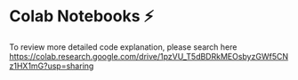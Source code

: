 # Colab Notebooks ⚡
To review more detailed code explanation, please search here <br/>
https://colab.research.google.com/drive/1pzVU_T5dBDRkMEOsbyzGWf5CNz1HX1mG?usp=sharing
